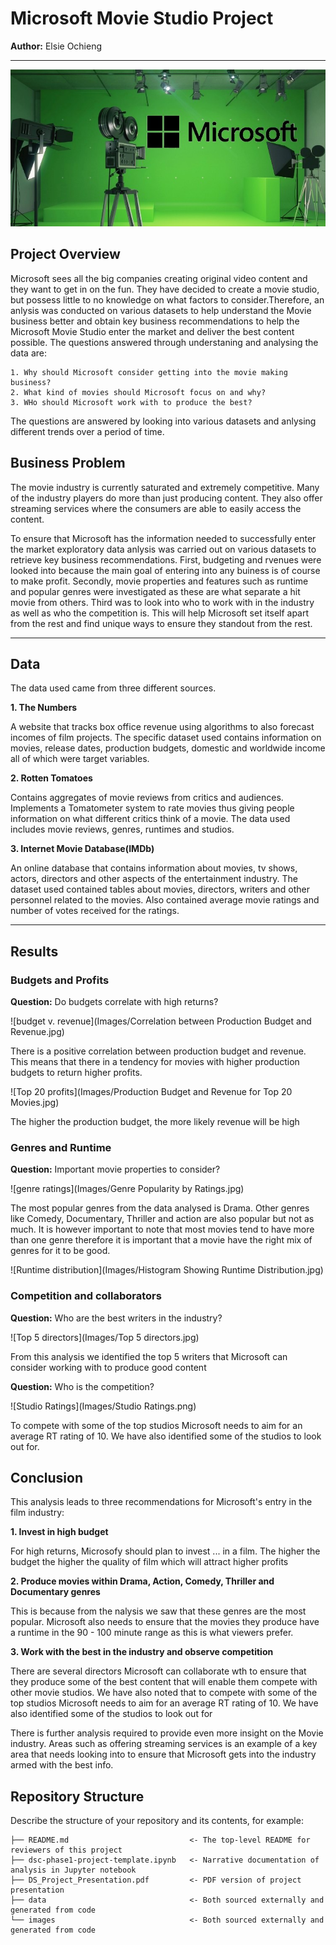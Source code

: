 # Microsoft Movie Studio Project
**Author:** Elsie Ochieng
***
![budget v. revenuet](Images/filmstudio.jpg)

## Project Overview

Microsoft sees all the big companies creating original video content and they want to get in on the fun. They have decided to create a movie studio, but possess little to no knowledge on what factors to consider.Therefore, an anlysis was conducted on various datasets to help understand the Movie business better and obtain key business recommendations to help the Microsoft Movie Studio enter the market and deliver the best content possible.
The questions answered through understaning and analysing the data are:

    1. Why should Microsoft consider getting into the movie making business?
    2. What kind of movies should Microsoft focus on and why?
    3. WHo should Microsoft work with to produce the best?
  
The questions are answered by looking into various datasets and anlysing different trends over a period of time.

## Business Problem

The movie industry is currently saturated and extremely competitive. Many of the industry players do more than just producing content. They also offer streaming services where the consumers are able to easily access the content.

To ensure that Microsoft has the information needed to successfully enter the market exploratory data anlysis was carried out on various datasets to retrieve key business recommendations. First, budgeting and rvenues were looked into because the main goal of entering into any buiness is of course to make profit. Secondly,  movie properties and features such as runtime and popular genres were investigated as these are what separate a hit movie from others. Third was to look into who to work with in the industry as well as who the competition is. This will help Microsoft set itself apart from the rest and find unique ways to ensure they standout from the rest.

***

## Data

The data used came from three different sources.

**1. The Numbers**

A website that tracks box office revenue using algorithms to also forecast incomes of film projects. The specific dataset used contains information on movies, release dates, production budgets, domestic and worldwide income all of which were target variables.

**2. Rotten Tomatoes**

Contains aggregates of movie reviews from critics and audiences. Implements a Tomatometer system to rate movies thus giving people information on what different critics think of a movie. The data used includes movie reviews, genres, runtimes and studios.

**3. Internet Movie Database(IMDb)**

An online database that contains information about movies, tv shows, actors, directors and other aspects of the entertainment industry. The dataset used contained tables about movies, directors, writers and other personnel related to the movies. Also contained average movie ratings and number of votes received for the ratings.
***


## Results

###  Budgets and Profits

**Question:** Do budgets correlate with high returns?

![budget v. revenue](Images/Correlation between Production Budget and Revenue.jpg)

There is a positive correlation between production budget and revenue. This means that there in a tendency for movies with higher production budgets to return higher profits.

![Top 20 profits](Images/Production Budget and Revenue for Top 20 Movies.jpg)

The higher the production budget, the more likely revenue will be high


### Genres and Runtime

**Question:** Important movie properties to consider?

![genre ratings](Images/Genre Popularity by Ratings.jpg)

The most popular genres from the data analysed is Drama. Other genres like Comedy, Documentary, Thriller and action are also popular but not as much. It is however important to note that most movies tend to have more than one genre therefore it is important that a movie have the right mix of genres for it to be good.

![Runtime distribution](Images/Histogram Showing Runtime Distribution.jpg)



### Competition and collaborators

**Question:** Who are the best writers in the industry?

![Top 5 directors](Images/Top 5 directors.jpg)


From this analysis we identified the top 5 writers that Microsoft can consider working with to produce good content

**Question:** Who is the competition?

![Studio Ratings](Images/Studio Ratings.png)

To compete with some of the top studios Microsoft needs to aim for an average RT rating of 10. We have also identified some of the studios to look out for.


## Conclusion

This analysis leads to three recommendations for Microsoft's entry in the film industry:

 **1. Invest in high budget**
 
For high returns, Microsofy should plan to invest ... in a film. The higher the budget the higher the quality of film which will attract higher profits
     
 **2. Produce movies within Drama, Action, Comedy, Thriller and Documentary genres**
  
This is because from the nalysis we saw that these genres are the most popular. Microsoft also needs to ensure that the movies they produce have a runtime in the 90 - 100 minute range as this is what viewers prefer.
     
 **3. Work with the best in the industry and observe competition**
 
There are several directors Microsoft can collaborate wth to ensure that they produce some of the best content that will enable them compete with other movie studios. We have also noted that to compete with some of the top studios Microsoft needs to aim for an average RT rating of 10. We have also identified some of the studios to look out for
   
There is further analysis required to provide even more insight on the Movie industry. Areas such as offering streaming services is an example of a key area that needs looking into to ensure that Microsoft gets into the industry armed with the best info.


## Repository Structure

Describe the structure of your repository and its contents, for example:

```
├── README.md                           <- The top-level README for reviewers of this project
├── dsc-phase1-project-template.ipynb   <- Narrative documentation of analysis in Jupyter notebook
├── DS_Project_Presentation.pdf         <- PDF version of project presentation
├── data                                <- Both sourced externally and generated from code
└── images                              <- Both sourced externally and generated from code
```

